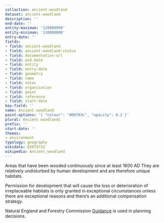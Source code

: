```yaml
---
collection: ancient-woodland
dataset: ancient-woodland
description: ''
end-date: ''
entity-maximum: '129999999'
entity-minimum: '110000000'
entry-date: ''
fields:
- field: ancient-woodland
- field: ancient-woodland-status
- field: documentation-url
- field: end-date
- field: entity
- field: entry-date
- field: geometry
- field: name
- field: notes
- field: organisation
- field: point
- field: reference
- field: start-date
key-field: ''
name: Ancient woodland
paint-options: '{ "colour": "#00703c", "opacity": 0.2 }'
plural: Ancient woodlands
prefix: ''
start-date: ''
themes:
- environment
typology: geography
wikidata: Q3078732
wikipedia: Ancient_woodland
---
```

Areas that have been wooded continuously since at least 1600 AD They are relatively undisturbed by human development and are therefore unique habitats.

Permission for development that will cause the loss or deterioration of irreplaceable habitats is only granted in exceptional circumstances unless there are exceptional reasons and there’s an additional compensation strategy.

Natural England and Forestry Commission [Guidance](https://www.gov.uk/guidance/ancient-woodland-and-veteran-trees-protection-surveys-licences) is used in planning decisions.
